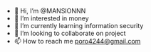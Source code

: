 - 👋 Hi, I’m @MANSIONNN
- 👀 I’m interested in money
- 🌱 I’m currently learning information security
- 💞️ I’m looking to collaborate on project 
- 📫 How to reach me poro4244@gmail.com

<!---
MANSIONNN/MANSIONNN is a ✨ special ✨ repository because its `README.md` (this file) appears on your GitHub profile.
You can click the Preview link to take a look at your changes.
--->
